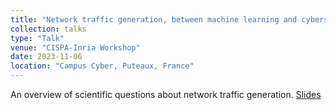 ```yaml
---
title: "Network traffic generation, between machine learning and cybersecurity"
collection: talks
type: "Talk"
venue: "CISPA-Inria Workshop"
date: 2023-11-06
location: "Campus Cyber, Puteaux, France"
---
```


An overview of scientific questions about network traffic generation. [Slides](https://pfgimenez.fr/files/ws-cispa.pdf)
